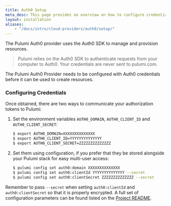 ```yaml
---
title: Auth0 Setup
meta_desc: This page provides an overview on how to configure credentials for the Pulumi Auth0 Provider.
layout: installation
aliases:
    - "/docs/intro/cloud-providers/auth0/setup/"
---
```


The Pulumi Auth0 provider uses the Auth0 SDK to manage and provision resources.

> Pulumi relies on the Auth0 SDK to authenticate requests from your computer to Auth0. Your credentials are never sent
> to pulumi.com.

The Pulumi Auth0 Provider needs to be configured with Auth0 credentials
before it can be used to create resources.

### Configuring Credentials

Once obtained, there are two ways to communicate your authorization tokens to Pulumi:

1. Set the environment variables `AUTH0_DOMAIN`, `AUTH0_CLIENT_ID` and `AUTH0_CLIENT_SECRET`:

    ```bash
    $ export AUTH0_DOMAIN=XXXXXXXXXXXXXX
    $ export AUTH0_CLIENT_ID=YYYYYYYYYYYYYY
    $ export AUTH0_CLIENT_SECRET=ZZZZZZZZZZZZZZ
    ```

2. Set them using configuration, if you prefer that they be stored alongside your Pulumi stack for easy multi-user access:

    ```bash
    $ pulumi config set auth0:domain XXXXXXXXXXXXXX
    $ pulumi config set auth0:clientId YYYYYYYYYYYYYY --secret
    $ pulumi config set auth0:clientSecret ZZZZZZZZZZZZZZ --secret
    ```

Remember to pass `--secret` when setting `auth0:clientId` and `auth0:clientSecret` so that it is properly encrypted. A
full set of configuration parameters can be found listed on the
[Project README](https://github.com/pulumi/pulumi-auth0/blob/master/README.md).

